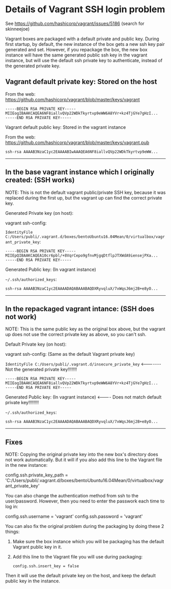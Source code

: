 # Details of Vagrant SSH login problem

See https://github.com/hashicorp/vagrant/issues/5186 (search for skinneejoe)

Vagrant boxes are packaged with a default private and public key.  During first startup, by default, the new instance of the box gets a new ssh key pair generated and set.  However, if you repackage the box, the new box instance will have the same generated public ssh key in the vagrant instance, but will use the default ssh private key to authenticate, instead of the generated private key.

## Vagrant default private key: Stored on the host

From the web: <https://github.com/hashicorp/vagrant/blob/master/keys/vagrant>

    -----BEGIN RSA PRIVATE KEY-----
    MIIEogIBAAKCAQEA6NF8iallvQVp22WDkTkyrtvp9eWW6A8YVr+kz4TjGYe7gHzI...
    -----END RSA PRIVATE KEY-----

Vagrant default public key: Stored in the vagrant instance

From the web: <https://github.com/hashicorp/vagrant/blob/master/keys/vagrant.pub>

    ssh-rsa AAAAB3NzaC1yc2EAAAABIwAAAQEA6NF8iallvQVp22WDkTkyrtvp9eWW...

--------------------------------------------------------

## In the base vagrant instance which I originally created:  (SSH works)

NOTE: This is not the default vagrant public/private SSH key, because it was replaced during the first up, but the vagrant up can find the correct private key.

Generated Private key (on host):

vagrant ssh-config:

`IdentityFile C:/Users/publi/.vagrant.d/boxes/bentoUbuntu16.04Mean/0/virtualbox/vagrant_private_key`:

    -----BEGIN RSA PRIVATE KEY-----
    MIIEpQIBAAKCAQEA10cr6pbl/+8VqrCepo9gfnvMjgqDtflpJTXWdA9iensejPXa...
    -----END RSA PRIVATE KEY-----

Generated Public key: (In vagrant instance)

`~/.ssh/authorized_keys`:

    ssh-rsa AAAAB3NzaC1yc2EAAAADAQABAAABAQDXRyvqluX/7xWqsJ6mj2B+e8yO...

--------------------------------------------------------

## In the repackaged vagrant intance:  (SSH does not work)

NOTE: This is the same public key as the original box above, but the vagrant up does not use the correct private key as above, so you can't ssh.

Default Private key (on host):

vagrant ssh-config: (Same as the default Vagrant private key)

`IdentityFile C:/Users/publi/.vagrant.d/insecure_private_key` <------- Not the generated private key!!!!!!!

    -----BEGIN RSA PRIVATE KEY-----
    MIIEogIBAAKCAQEA6NF8iallvQVp22WDkTkyrtvp9eWW6A8YVr+kz4TjGYe7gHzI...
    -----END RSA PRIVATE KEY-----

Generated Public key: (In vagrant instance) <---- Does not match default private key!!!!!!!!

`~/.ssh/authorized_keys`:

    ssh-rsa AAAAB3NzaC1yc2EAAAADAQABAAABAQDXRyvqluX/7xWqsJ6mj2B+e8yO...

--------------------------------------------------------

## Fixes

NOTE: Copying the original private key into the new box's directory does not work automatically.  But it will if you also add this line to the Vagrant file in the new instance:

  config.ssh.private_key_path = 'C:/Users/publi/.vagrant.d/boxes/bentoUbuntu16.04Mean/0/virtualbox/vagrant_private_key'

You can also change the authentication method from ssh to the user/password.  However, then you need to enter the passwork each time to log in:

  config.ssh.username = 'vagrant'
  config.ssh.password = 'vagrant'

You can also fix the original problem during the packaging by doing these 2 things:

1) Make sure the box instance which you will be packaging has the default Vagrant public key in it.
2) Add this line to the Vagrant file you will use during packaging:

    `config.ssh.insert_key = false`

Then it will use the default private key on the host, and keep the default public key in the instance.
